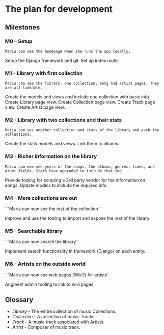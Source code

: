 # The plan for development

## Milestones
### M0 - Setup

```Maria can see the homepage when she runs the app locally.```

Setup the Django framework and git. Set up index route.

### M1 - Library with first collection

```Maria can see the library, one collection, song and artist pages. They are all linkable.```

Create the models and views and include one collection with basic info.
Create Library page view.
Create Collection page view.
Create Track page view.
Create Artist page view.

### M2 - Library with two collections and their stats

```Maria can see another collection and stats of the library and each the collections.```

Create the stats models and views. Link them to albums.

### M3 - Richer information on the library

```Maria can now see years of the songs, the albums, genres, times, and other fields. Stats have upgraded to include that too```

Provide tooling for scraping a 3rd party vendor for the information on songs.
Update models to include the required info.

### M4 - More collections are out

```Maria can now see the rest of the collection``

Improve and use the tooling to import and expose the rest of the library.


### M5 - Searchable library

```Maria can now search the library``

Implement search functionality in framework (Django) on each entity.


### M6 - Artists on the outside world

```Maria can now see web pages (Wiki?) for artists``

Augment admin tooling to link to wiki pages.



## Glossary

- *Library* - The entire collection of music Collections.
- *Collection* - A collection of music Tracks.
- *Track* - A music track associated with Artists.
- *Artist* - Composer of music track.


